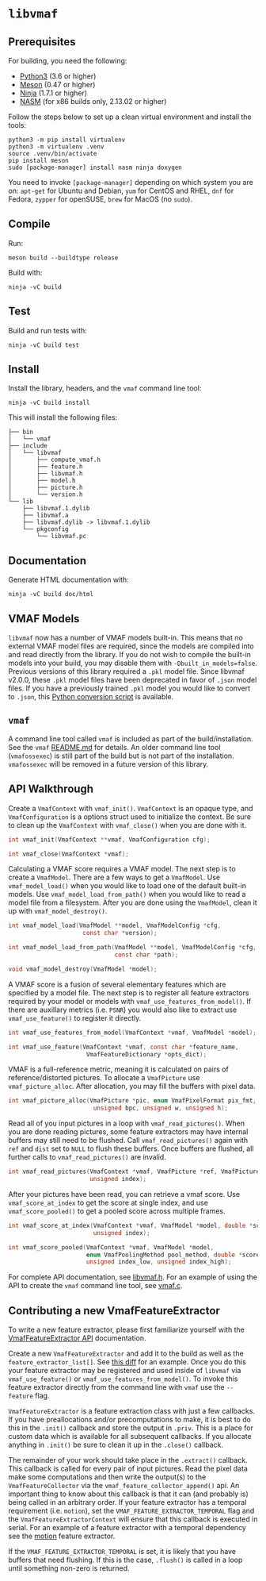 # `libvmaf`

## Prerequisites

For building, you need the following:

- [Python3](https://www.python.org/download/releases/3.0/) (3.6 or higher)
- [Meson](https://mesonbuild.com/) (0.47 or higher)
- [Ninja](https://ninja-build.org/) (1.7.1 or higher)
- [NASM](https://www.nasm.us/) (for x86 builds only, 2.13.02 or higher)

Follow the steps below to set up a clean virtual environment and install the tools:
```
python3 -m pip install virtualenv
python3 -m virtualenv .venv
source .venv/bin/activate
pip install meson
sudo [package-manager] install nasm ninja doxygen
```
You need to invoke `[package-manager]` depending on which system you are on: `apt-get` for Ubuntu and Debian, `yum` for CentOS and RHEL, `dnf` for Fedora, `zypper` for openSUSE, `brew` for MacOS (no `sudo`).

## Compile

Run:

```
meson build --buildtype release
```

Build with:

```
ninja -vC build
```

## Test

Build and run tests with:

```
ninja -vC build test
```

## Install

Install the library, headers, and the `vmaf` command line tool:

```
ninja -vC build install
```

This will install the following files:

```
├── bin
│   └── vmaf
├── include
│   └── libvmaf
│       ├── compute_vmaf.h
│       ├── feature.h
│       ├── libvmaf.h
│       ├── model.h
│       ├── picture.h
│       └── version.h
└── lib
    ├── libvmaf.1.dylib
    ├── libvmaf.a
    ├── libvmaf.dylib -> libvmaf.1.dylib
    └── pkgconfig
        └── libvmaf.pc
```

## Documentation

Generate HTML documentation with:

```
ninja -vC build doc/html
```

## VMAF Models

`libvmaf` now has a number of VMAF models built-in. This means that no external VMAF model files are required, since the models are compiled into and read directly from the library. If you do not wish to compile the built-in models into your build, you may disable them with `-Dbuilt_in_models=false`. Previous versions of this library required a `.pkl` model file. Since libvmaf v2.0.0, these `.pkl` model files have been deprecated in favor of `.json` model files. If you have a previously trained `.pkl` model you would like to convert to `.json`, this [Python conversion script](../python/vmaf/script/convert_model_from_pkl_to_json.py) is available. 

## `vmaf`

A command line tool called `vmaf` is included as part of the build/installation. See the `vmaf` [README.md](tools/README.md) for details. An older command line tool (`vmafossexec`) is still part of the build but is not part of the installation. `vmafossexec` will be removed in a future version of this library.

## API Walkthrough

Create a `VmafContext` with `vmaf_init()`. `VmafContext` is an opaque type, and `VmafConfiguration` is a options struct used to initialize the context. Be sure to clean up the `VmafContext` with `vmaf_close()` when you are done with it.

```c
int vmaf_init(VmafContext **vmaf, VmafConfiguration cfg);

int vmaf_close(VmafContext *vmaf);
```

Calculating a VMAF score requires a VMAF model. The next step is to create a `VmafModel`. There are a few ways to get a `VmafModel`. Use `vmaf_model_load()` when you would like to load one of the default built-in models. Use `vmaf_model_load_from_path()` when you would like to read a model file from a filesystem. After you are done using the `VmafModel`, clean it up with `vmaf_model_destroy()`.

```c
int vmaf_model_load(VmafModel **model, VmafModelConfig *cfg,
                     const char *version);

int vmaf_model_load_from_path(VmafModel **model, VmafModelConfig *cfg,
                              const char *path);

void vmaf_model_destroy(VmafModel *model);
```


A VMAF score is a fusion of several elementary features which are specified by a model file. The next step is to register all feature extractors required by your model or models with `vmaf_use_features_from_model()`. If there are auxillary metrics (i.e. `PSNR`) you would also like to extract use `vmaf_use_feature()` to register it directly.

```c
int vmaf_use_features_from_model(VmafContext *vmaf, VmafModel *model);

int vmaf_use_feature(VmafContext *vmaf, const char *feature_name,
                      VmafFeatureDictionary *opts_dict);
```

VMAF is a full-reference metric, meaning it is calculated on pairs of reference/distorted pictures. To allocate a `VmafPicture` use `vmaf_picture_alloc`. After allocation, you may fill the buffers with pixel data.

```c
int vmaf_picture_alloc(VmafPicture *pic, enum VmafPixelFormat pix_fmt,
                        unsigned bpc, unsigned w, unsigned h);
```

Read all of you input pictures in a loop with `vmaf_read_pictures()`. When you are done reading pictures, some feature extractors may have internal buffers may still need to be flushed. Call `vmaf_read_pictures()` again with `ref` and `dist` set to `NULL` to flush these buffers. Once buffers are flushed, all further calls to `vmaf_read_pictures()` are invalid.

```c
int vmaf_read_pictures(VmafContext *vmaf, VmafPicture *ref, VmafPicture *dist,
                       unsigned index);
```

After your pictures have been read, you can retrieve a vmaf score. Use `vmaf_score_at_index` to get the score at single index, and use `vmaf_score_pooled()` to get a pooled score across multiple frames.

```c
int vmaf_score_at_index(VmafContext *vmaf, VmafModel *model, double *score,
                        unsigned index);

int vmaf_score_pooled(VmafContext *vmaf, VmafModel *model,
                      enum VmafPoolingMethod pool_method, double *score,
                      unsigned index_low, unsigned index_high);
```

For complete API documentation, see [libvmaf.h](include/libvmaf/libvmaf.h). For an example of using the API to create the `vmaf` command line tool, see [vmaf.c](tools/vmaf.c).

## Contributing a new VmafFeatureExtractor

To write a new feature extractor, please first familiarize yourself with the [VmafFeatureExtractor API](https://github.com/Netflix/vmaf/blob/master/libvmaf/src/feature/feature_extractor.h#L36-L87) documentation.

Create a new `VmafFeatureExtractor` and add it to the build as well as the `feature_extractor_list[]`. See [this diff](https://github.com/Netflix/vmaf/commit/fd3c79697c7e06586aa5b9cda8db0d9aedfd70c5) for an example. Once you do this your feature extractor may be registered and used inside of `libvmaf` via `vmaf_use_feature()` or `vmaf_use_features_from_model()`. To invoke this feature extractor directly from the command line with `vmaf` use the `--feature` flag.

`VmafFeatureExtractor` is a feature extraction class with just a few callbacks. If you have preallocations and/or precomputations to make, it is best to do this in the `.init()` callback and store the output in `.priv`.  This is a place for custom data which is available for all subsequent callbacks. If you allocate anything in `.init()` be sure to clean it up in the `.close()` callback.

The remainder of your work should take place in the `.extract()` callback. This callback is called for every pair of input pictures. Read the pixel data make some computations and then write the output(s) to the `VmafFeatureCollector` via the `vmaf_feature_collector_append()` api. An important thing to know about this callback is that it can (and probably is) being called in an arbitrary order. If your feature extractor has a temporal requirement (i.e. `motion`), set the `VMAF_FEATURE_EXTRACTOR_TEMPORAL` flag and the `VmafFeatureExtractorContext` will ensure that this callback is executed in serial. For an example of a feature extractor with a temporal dependency see the [motion](https://github.com/Netflix/vmaf/blob/master/libvmaf/src/feature/integer_motion.c) feature extractor.

If the `VMAF_FEATURE_EXTRACTOR_TEMPORAL` is set, it is likely that you have buffers that need flushing. If this is the case, `.flush()` is called in a loop until something non-zero is returned.
